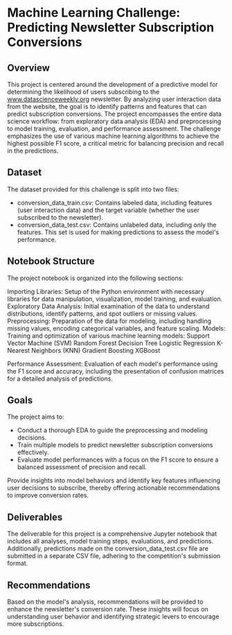 
# Machine Learning Challenge: Predicting Newsletter Subscription Conversions

## Overview

This project is centered around the development of a predictive model for determining the likelihood of users subscribing to the www.datascienceweekly.org newsletter. By analyzing user interaction data from the website, the goal is to identify patterns and features that can predict subscription conversions. The project encompasses the entire data science workflow: from exploratory data analysis (EDA) and preprocessing to model training, evaluation, and performance assessment. The challenge emphasizes the use of various machine learning algorithms to achieve the highest possible F1 score, a critical metric for balancing precision and recall in the predictions.

## Dataset

The dataset provided for this challenge is split into two files:

- conversion_data_train.csv: Contains labeled data, including features (user interaction data) and the target variable (whether the user subscribed to the newsletter).
- conversion_data_test.csv: Contains unlabeled data, including only the features. This set is used for making predictions to assess the model's performance.

## Notebook Structure

The project notebook is organized into the following sections:

Importing Libraries: Setup of the Python environment with necessary libraries for data manipulation, visualization, model training, and evaluation.
Exploratory Data Analysis: Initial examination of the data to understand distributions, identify patterns, and spot outliers or missing values.
Preprocessing: Preparation of the data for modeling, including handling missing values, encoding categorical variables, and feature scaling.
Models: Training and optimization of various machine learning models:
Support Vector Machine (SVM)
Random Forest
Decision Tree
Logistic Regression
K-Nearest Neighbors (KNN)
Gradient Boosting
XGBoost

Performance Assessment: Evaluation of each model's performance using the F1 score and accuracy, including the presentation of confusion matrices for a detailed analysis of predictions.

## Goals

The project aims to:

- Conduct a thorough EDA to guide the preprocessing and modeling decisions.
- Train multiple models to predict newsletter subscription conversions effectively.
- Evaluate model performances with a focus on the F1 score to ensure a balanced assessment of precision and recall.

Provide insights into model behaviors and identify key features influencing user decisions to subscribe, thereby offering actionable recommendations to improve conversion rates.

## Deliverables

The deliverable for this project is a comprehensive Jupyter notebook that includes all analyses, model training steps, evaluations, and predictions. Additionally, predictions made on the conversion_data_test.csv file are submitted in a separate CSV file, adhering to the competition's submission format.

## Recommendations

Based on the model's analysis, recommendations will be provided to enhance the newsletter's conversion rate. These insights will focus on understanding user behavior and identifying strategic levers to encourage more subscriptions.
